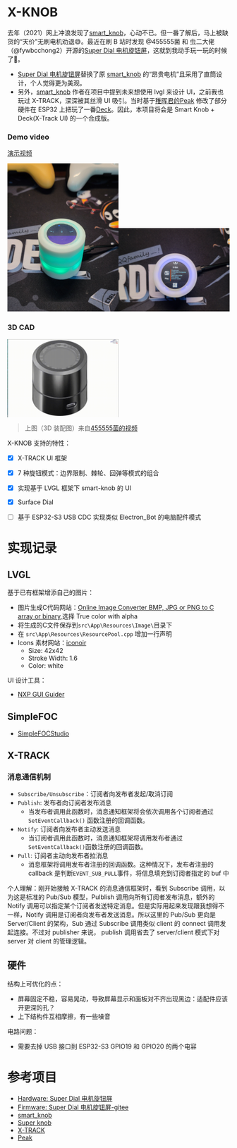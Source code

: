 # X-KNOB

去年（2021）网上冲浪发现了[smart_knob](https://github.com/scottbez1/smartknob)，心动不已。但一番了解后，马上被缺货的“天价”无刷电机劝退😅。最近在刷 B 站时发现 @455555菌 和 虫二大佬（@fywbcchong2）开源的[Super Dial 电机旋钮屏](https://oshwhub.com/45coll/a2fff3c71f5d4de2b899c64b152d3da5)，这就到我动手玩一玩的时候了🤗。

- [Super Dial 电机旋钮屏](https://oshwhub.com/45coll/a2fff3c71f5d4de2b899c64b152d3da5)替换了原 [smart_knob](https://github.com/scottbez1/smartknob) 的“昂贵电机”且采用了直筒设计，个人觉得更为美观。
- 另外，[smart_knob](https://github.com/scottbez1/smartknob) 作者在项目中提到未来想使用 lvgl 来设计 UI，之前我也玩过 X-TRACK，深深被其丝滑 UI 吸引。当时基于[稚晖君的Peak](https://github.com/peng-zhihui/Peak) 修改了部分硬件在 ESP32 上把玩了一番[Deck](https://github.com/SmallPond/Deck)。因此，本项目将会是 Smart Knob + Deck(X-Track UI) 的一个合成版。 


### Demo video

[演示视频](https://www.bilibili.com/video/BV1N3411Z764/)

<center class="half">
<img src="docs/x-knob-sk.jpg" width="50%" height="30%" alt="3d"  /><img src="docs/x-knob-xtrack.jpg" width="50%" height="50%" alt="3d"  />
</center>

### 3D CAD

<img src="docs/3d.gif" width="50%" height="50%" alt="3d" align=center />

> 上图（3D 装配图）来自[455555菌的视频](https://www.bilibili.com/video/BV1cG411c7QS/?vd_source=b234f79516f061233222cc1910681264)

X-KNOB 支持的特性：
- [x] X-TRACK UI 框架
- [x] 7 种旋钮模式：边界限制、棘轮、回弹等模式的组合
- [x] 实现基于 LVGL 框架下 smart-knob 的 UI 
- [x] Surface Dial 
- [ ] 基于 ESP32-S3 USB CDC 实现类似 Electron_Bot 的电脑配件模式


# 实现记录

## LVGL


基于已有框架增添自己的图片：
- 图片生成C代码网站：[Online Image Converter BMP, JPG or PNG to C array or binary](https://lvgl.io/tools/imageconverter),选择 True color with alpha
- 将生成的C文件保存到`src\App\Resources\Image\`目录下
- 在 `src\App\Resources\ResourcePool.cpp` 增加一行声明
- Icons 素材网站：[iconoir](https://iconoir.com/)
  - Size: 42x42
  - Stroke Width: 1.6
  - Color: white

UI 设计工具：
- [NXP GUI Guider](https://www.nxp.com/design/software/development-software/gui-guider:GUI-GUIDER)
  
## SimpleFOC 
- [SimpleFOCStudio](https://github.com/JorgeMaker/SimpleFOCStudio)

## X-TRACK

### 消息通信机制

- `Subscribe/Unsubscribe`：订阅者向发布者发起/取消订阅
- `Publish`: 发布者向订阅者发布消息
  - 当发布者调用此函数时，消息通知框架将会依次调用各个订阅者通过`SetEventCallback()` 函数注册的回调函数。
- `Notify`: 订阅者向发布者主动发送消息
  - 当订阅者调用此函数时，消息通知框架将调用发布者通过`SetEventCallback()`函数注册的回调函数。
- `Pull`: 订阅者主动向发布者拉消息
  - 消息框架将调用发布者注册的回调函数。这种情况下，发布者注册的 callback 是判断`EVENT_SUB_PULL`事件，将信息填充到订阅者指定的 buf 中

个人理解：刚开始接触 X-TRACK 的消息通信框架时，看到 Subscribe 调用，以为这是标准的 Pub/Sub 模型，Pulblish 调用向所有订阅者发布消息，额外的 Notify 调用可以指定某个订阅者发送特定消息。但是实际用起来发现跟我想得不一样，Notify 调用是订阅者向发布者发送消息。所以这里的 Pub/Sub 更向是 Server/Client 的架构，Sub 通过 Subscribe 调用类似 client 的 connect 调用发起连接。不过对 publisher 来说， publish 调用省去了 server/client 模式下对 server 对 client 的管理逻辑。 

## 硬件

结构上可优化的点：
- 屏幕固定不稳，容易晃动，导致屏幕显示和面板对不齐出现黑边：适配件应该开更深的孔？
- 上下结构件互相摩擦，有一些噪音

电路问题：
- 需要去掉 USB 接口到 ESP32-S3 GPIO19 和 GPIO20 的两个电容

# 参考项目

- [Hardware: Super Dial 电机旋钮屏](https://oshwhub.com/45coll/a2fff3c71f5d4de2b899c64b152d3da5)
- [Firmware: Super Dial 电机旋钮屏-gitee](https://gitee.com/coll45/super-dial-motor-knob-screen)
- [smart_knob](https://github.com/scottbez1/smartknob)
- [Super knob](https://gitee.com/wenzhengclub/super_knob)
- [X-TRACK](https://github.com/FASTSHIFT/X-TRACK)
- [Peak](https://github.com/peng-zhihui/Peak)
